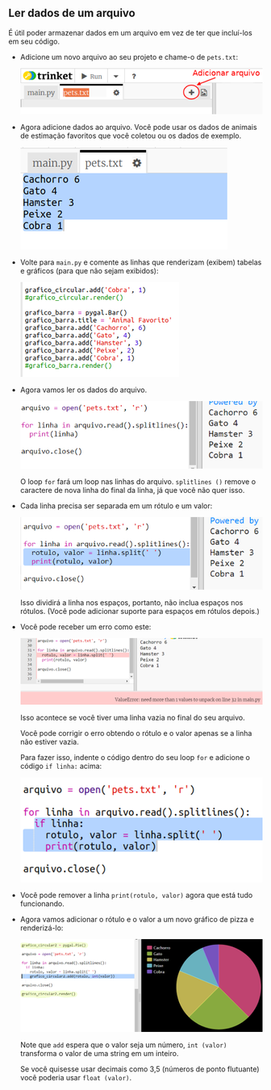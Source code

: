 ## Ler dados de um arquivo

É útil poder armazenar dados em um arquivo em vez de ter que incluí-los em seu código.

+ Adicione um novo arquivo ao seu projeto e chame-o de `pets.txt`:
    
    ![captura de tela](images/pets-file.png)

+ Agora adicione dados ao arquivo. Você pode usar os dados de animais de estimação favoritos que você coletou ou os dados de exemplo.
    
    ![captura de tela](images/pets-data.png)

+ Volte para `main.py` e comente as linhas que renderizam (exibem) tabelas e gráficos (para que não sejam exibidos):
    
    ![captura de tela](images/pets-comment.png)

+ Agora vamos ler os dados do arquivo.
    
    ![captura de tela](images/pets-read.png)
    
    O loop `for` fará um loop nas linhas do arquivo. `splitlines ()` remove o caractere de nova linha do final da linha, já que você não quer isso.

+ Cada linha precisa ser separada em um rótulo e um valor:
    
    ![captura de tela](images/pets-split.png)
    
    Isso dividirá a linha nos espaços, portanto, não inclua espaços nos rótulos. (Você pode adicionar suporte para espaços em rótulos depois.)

+ Você pode receber um erro como este:
    
    ![captura de tela](images/pets-error.png)
    
    Isso acontece se você tiver uma linha vazia no final do seu arquivo.
    
    Você pode corrigir o erro obtendo o rótulo e o valor apenas se a linha não estiver vazia.
    
    Para fazer isso, indente o código dentro do seu loop `for` e adicione o código `if linha:` acima:
    
    ![captura de tela](images/pets-fix.png)

+ Você pode remover a linha `print(rotulo, valor)` agora que está tudo funcionando.

+ Agora vamos adicionar o rótulo e o valor a um novo gráfico de pizza e renderizá-lo:
    
    ![captura de tela](images/pets-pie2.png)
    
    Note que `add` espera que o valor seja um número, `int (valor)` transforma o valor de uma string em um inteiro.
    
    Se você quisesse usar decimais como 3,5 (números de ponto flutuante) você poderia usar `float (valor)`.